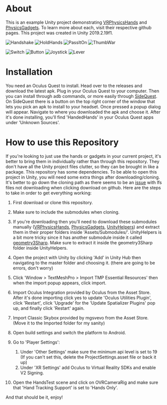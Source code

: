 # About
This is an example Unity project demonstrating [VRPhysicsHands](https://github.com/oxters168/VRPhysicsHands)
and [PhysicsGadgets](https://github.com/oxters168/PhysicsGadgets). To learn more about each, visit their respective
github pages. This project was created in Unity 2019.2.19f1.

![Handshake](https://i.imgur.com/ZlHfaNx.gif)
![HoldHands](https://i.imgur.com/Qqazzy8.gif)
![PassItOn](https://i.imgur.com/PpUAO9o.gif)
![ThumbWar](https://i.imgur.com/VFPHRAa.gif)

![Switch](https://i.imgur.com/iTsknER.gif)
![Button](https://i.imgur.com/irIqI4S.gif)
![Joystick](https://i.imgur.com/W71BM3X.gif)
![Lever](https://i.imgur.com/vZY9L3A.gif)

# Installation
You need an Oculus Quest to install. Head over to the releases and download the latest apk. Plug in your Oculus Quest
to your computer. Then you can install through adb commands, or more easily through [SideQuest](https://sidequestvr.com).
On SideQuest there is a button on the top right corner of the window that lets you pick an apk to install to your headset.
Once pressed a popup dialog will appear. Navigate to where you downloaded the apk and choose it. After it's done installing, you'll find 'HandedHands' in your Oculus Quest apps under 'Unknown Sources'.

# How to use this Repository
If you're looking to just use the hands or gadgets in your current project, it's better to bring them in individually rather than through this repository. They don't have all the Unity project files clutter, so they can be brought in like a package. This repository has some dependencies. To be able to open this project in Unity, you will need some extra things after downloading/cloning. It's better to go down the cloning path as there seems to be an [issue](https://github.com/git-lfs/git-lfs/issues/903) with lfs files not downloading when clicking download on github. Here are the steps to take in order to get everything working:

1. First download or clone this repository.

1. Make sure to include the submodules when cloning.

1. If you're downloading then you'll need to download these submodules manually ([VRPhysicsHands](https://github.com/oxters168/VRPhysicsHands), [PhysicsGadgets](https://github.com/oxters168/PhysicsGadgets), [UnityHelpers](https://github.com/oxters168/UnityHelpers)) and extract them in their proper folders inside 'Assets/Submodules/'. UnityHelpers is a bit more tricky since it has another submodule inside it called [geometry3Sharp](https://github.com/gradientspace/geometry3Sharp/tree/79829341d6c225375128c32cd4720dd48f970c6e). Make sure to extract it inside the geometry3Sharp folder inside UnityHelpers.

1. Open the project with Unity by clicking 'Add' in Unity Hub then navigating to the master folder and choosing it. (there are going to be errors, don't worry)

1. Click 'Window > TextMeshPro > Import TMP Essential Resources' then when the import popup appears, click import.

1. Import Oculus Integration provided by Oculus from the Asset Store. After it's done importing click yes to update 'Oculus Utilities Plugin', click 'Restart', click 'Upgrade' for the 'Update Spatializer Plugins' pop up, and finally click 'Restart' again.

1. Import Classic Skybox provided by mgsvevo from the Asset Store. (Move it to the Imported folder for my sanity)

1. Open build settings and switch the platform to Android.

1. Go to 'Player Settings':
   1. Under 'Other Settings' make sure the minimum api level is set to 19 (If you can't set this, delete the ProjectSettings.asset file or back it up)
   1. Under 'XR Settings' add Oculus to Virtual Reality SDKs and enable V2 Signing.

1. Open the HandsTest scene and click on OVRCameraRig and make sure that 'Hand Tracking Support' is set to 'Hands Only'.

And that should be it, enjoy!
